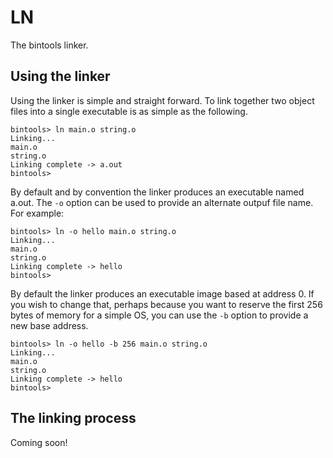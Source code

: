 # LN

The bintools linker.

## Using the linker

Using the linker is simple and straight forward. To link together two object
files into a single executable is as simple as the following.

```
bintools> ln main.o string.o
Linking...
main.o
string.o
Linking complete -> a.out
bintools>
```

By default and by convention the linker produces an executable named a.out. The
`-o` option can be used to provide an alternate outpuf file name. For example:

```
bintools> ln -o hello main.o string.o
Linking...
main.o
string.o
Linking complete -> hello
bintools>
```

By default the linker produces an executable image based at address 0. If you 
wish to change that, perhaps because you want to reserve the first 256 bytes 
of memory for a simple OS, you can use the `-b` option to provide a new base 
address.

```
bintools> ln -o hello -b 256 main.o string.o
Linking...
main.o
string.o
Linking complete -> hello
bintools>
```

## The linking process

Coming soon!
